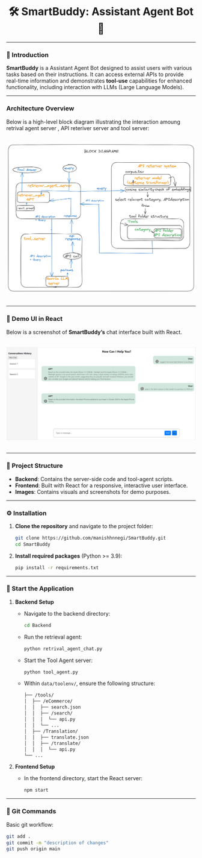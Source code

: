 <div align="center">
    <h1>🛠️ SmartBuddy: Assistant Agent Bot 🤖</h1>
</div>

---

### 📜 Introduction

**SmartBuddy** is a Assistant Agent Bot designed to assist users with various tasks based on their instructions. It can access external APIs to provide real-time information and demonstrates **tool-use** capabilities for enhanced functionality, including interaction with LLMs (Large Language Models).

---

### Architecture Overview

Below is a high-level block diagram illustrating the interaction amoung retrival agent server , API reteriver server and tool server:

<br>
<div align="center">
    <img src="Images/blockdig2.png" width="800px">
</div>
<br>

---

### 🎨 Demo UI in React

Below is a screenshot of **SmartBuddy’s** chat interface built with React.

<br>
<div align="center">
    <img src="Images/chat.png" width="800px">
</div>
<br>

---

### 📂 Project Structure
- **Backend**: Contains the server-side code and tool-agent scripts.
- **Frontend**: Built with React for a responsive, interactive user interface.
- **Images**: Contains visuals and screenshots for demo purposes.

---

### ⚙️ Installation

1. **Clone the repository** and navigate to the project folder:
    ```bash
    git clone https://github.com/manishhnnegi/SmartBuddy.git
    cd SmartBuddy
    ```

2. **Install required packages** (Python >= 3.9):
    ```bash
    pip install -r requirements.txt
    ```

---

### 🚀 Start the Application

1. **Backend Setup**
   - Navigate to the backend directory:
     ```bash
     cd Backend
     ```
   - Run the retrieval agent:
     ```bash
     python retrival_agent_chat.py
     ```
   - Start the Tool Agent server:
     ```bash
     python tool_agent.py
     ```
   - Within `data/toolenv/`, ensure the following structure:
      ```
      ├── /tools/
      │  ├── /eCommerce/
      │  │  ├── search.json
      │  │  ├── /search/
      │  │  │  └── api.py
      │  │  └── ...
      │  ├── /Translation/
      │  │  ├── translate.json
      │  │  ├── /translate/
      │  │  │  └── api.py
      └── ...
      ```

2. **Frontend Setup**
   - In the frontend directory, start the React server:
     ```bash
     npm start
     ```

---

### 📝 Git Commands

Basic git workflow:
```bash
git add .
git commit -m "description of changes"
git push origin main
